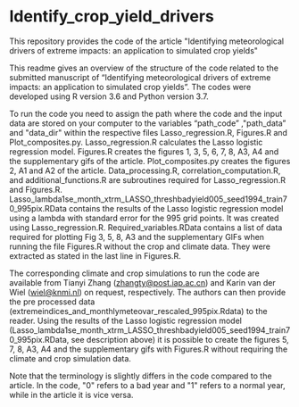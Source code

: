 # Identify_crop_yield_drivers
This repository provides the code of the article "Identifying meteorological drivers of extreme impacts: an application to simulated crop yields"

This readme gives an overview of the structure of the code related to the submitted manuscript of “Identifying meteorological drivers of extreme impacts: an application to simulated crop yields”.
The codes were developed using R version 3.6 and Python version 3.7.

To run the code you need to assign the path where the code and the input data are stored on your computer to the variables “path_code” ,"path_data” and "data_dir" within the respective files Lasso_regression.R, Figures.R and Plot_composites.py. 
Lasso_regression.R calculates the Lasso logistic regression model. 
Figures.R creates the figures 1, 3, 5, 6, 7, 8, A3, A4 and the supplementary gifs of the article. 
Plot_composites.py creates the figures 2, A1 and A2 of the article.
Data_processing.R, correlation_computation.R, and additional_functions.R are subroutines required for Lasso_regression.R and Figures.R.
Lasso_lambda1se_month_xtrm_LASSO_threshbadyield005_seed1994_train70_995pix.RData contains the results of the Lasso logistic regression model using a lambda with standard error for the 995 grid points. It was created using Lasso_regression.R.
Required_variables.RData contains a list of data required for plotting Fig 3, 5, 8, A3 and the supplementary GIFs when running the file Figures.R without the crop and climate data. They were extracted as stated in the last line in Figures.R.

The corresponding climate and crop simulations to run the code are available from Tianyi Zhang (zhangty@post.iap.ac.cn) and Karin van der Wiel (wiel@knmi.nl) on request, respectively. The authors can then provide the pre processed data (extremeindices_and_monthlymeteovar_rescaled_995pix.Rdata) to the reader. Using the results of the Lasso logistic regression model (Lasso_lambda1se_month_xtrm_LASSO_threshbadyield005_seed1994_train70_995pix.RData, see description above) it is possible to create the figures 5, 7, 8, A3, A4 and the supplementary gifs with Figures.R without requiring the climate and crop simulation data.

Note that the terminology is slightly differs in the code compared to the article. In the code, "0" refers to a bad year and "1" refers to a normal year, while in the article it is vice versa.
